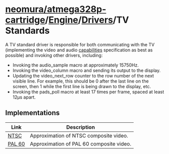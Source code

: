 # [neomura/atmega328p-cartridge](../../../readme.md)/[Engine](../../readme.md)/[Drivers](../readme.md)/TV Standards

A TV standard driver is responsible for both communicating with the TV (implementing the video and audio [capabilities](../../../documentation/capabilities/readme.md) specification as best as possible) and invoking other drivers, including:

- Invoking the audio_sample macro at approximately 15750Hz.
- Invoking the video_column macro and sending its output to the display.
- Updating the video_next_row counter to the row number of the next visible line.  For example, this should be 0 after the last line on the screen, then 1 while the first line is being drawn to the display, etc.
- Invoking the pads_poll macro at least 17 times per frame, spaced at least 12μs apart.

## Implementations

| Link                         | Description                              |
| ---------------------------- | ---------------------------------------- |
| [NTSC](./ntsc/readme.md)     | Approximation of NTSC composite video.   |
| [PAL 60](./pal-60/readme.md) | Approximation of PAL 60 composite video. |
